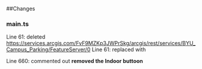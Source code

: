 ##Changes

### main.ts

Line 61: deleted https://services.arcgis.com/FvF9MZKp3JWPrSkg/arcgis/rest/services/BYU_Campus_Parking/FeatureServer/0
Line 61: replaced with 

Line 660: commented out **removed the Indoor buttoon**